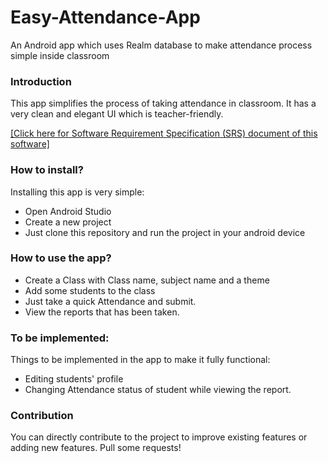 # Easy-Attendance-App
An Android app which uses Realm database to make attendance process simple inside classroom

### Introduction

This app simplifies the process of taking attendance in classroom. It has a very clean and elegant UI which is teacher-friendly. 

[[Click here for Software Requirement Specification (SRS) document of this software]](https://github.com/shakib75bd/Software-Requirements-Specification-SRS-document-for-Teacher-s-Dashboard)


### How to install?
Installing this app is very simple:
* Open Android Studio
* Create a new project
* Just clone this repository and run the project in your android device

### How to use the app?
* Create a Class with Class name, subject name and a theme
* Add some students to the class
* Just take a quick Attendance and submit.
* View the reports that has been taken.

### To be implemented:
Things to be implemented in the app to make it fully functional:
* Editing students' profile
* Changing Attendance status of student while viewing the report.

### Contribution
You can directly contribute to the project to improve existing features or adding new features. Pull some requests!

